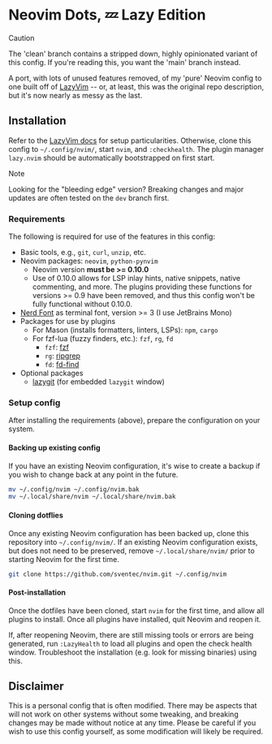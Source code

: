 # Neovim Dots, 💤 Lazy Edition

> [!CAUTION]
> The 'clean' branch contains a stripped down, highly opinionated variant of this config.
> If you're reading this, you want the 'main' branch instead.

A port, with lots of unused features removed, of my 'pure' Neovim config to one built off of
[LazyVim](https://www.lazyvim.org/) -- or, at least, this was the original repo description, but it's now nearly as
messy as the last.

## Installation

Refer to the [LazyVim docs](https://www.lazyvim.org/) for setup
particularities. Otherwise, clone this config to `~/.config/nvim/`, start
`nvim`, and `:checkhealth`. The plugin manager `lazy.nvim` should be
automatically bootstrapped on first start.

> [!NOTE]
> Looking for the "bleeding edge" version? Breaking changes and major
> updates are often tested on the `dev` branch first.

### Requirements

The following is required for use of the features in this config:

- Basic tools, e.g., `git`, `curl`, `unzip`, etc.
- Neovim packages: `neovim`, `python-pynvim`
  - Neovim version **must be >= 0.10.0**
  - Use of 0.10.0 allows for LSP inlay hints, native snippets, native commenting, and more. The plugins providing these functions for versions >= 0.9 have been removed, and thus this config won't be fully functional without 0.10.0.
- [Nerd Font](https://github.com/ryanoasis/nerd-fonts) as terminal font, version >= 3 (I use JetBrains Mono)
- Packages for use by plugins
  - For Mason (installs formatters, linters, LSPs): `npm`, `cargo`
  - For fzf-lua (fuzzy finders, etc.): `fzf`, `rg`, `fd`
    - `fzf`: [fzf](https://github.com/junegunn/fzf?tab=readme-ov-file#installation)
    - `rg`: [ripgrep](https://github.com/BurntSushi/ripgrep)
    - `fd`: [fd-find](https://github.com/sharkdp/fd)
- Optional packages
  - [lazygit](https://github.com/jesseduffield/lazygit) (for embedded `lazygit` window)

### Setup config

After installing the requirements (above), prepare the configuration on your system.

#### Backing up existing config

If you have an existing Neovim configuration, it's wise to create a backup if you wish to change back at any point in the future.

```bash
mv ~/.config/nvim ~/.config/nvim.bak
mv ~/.local/share/nvim ~/.local/share/nvim.bak
```

#### Cloning dotflies

Once any existing Neovim configuration has been backed up, clone this
repository into `~/.config/nvim/`. If an existing Neovim configuration exists,
but does not need to be preserved, remove `~/.local/share/nvim/` prior to
starting Neovim for the first time.

```bash
git clone https://github.com/sventec/nvim.git ~/.config/nvim
```

#### Post-installation

Once the dotfiles have been cloned, start `nvim` for the first time, and allow
all plugins to install. Once all plugins have installed, quit Neovim and reopen it.

If, after reopening Neovim, there are still missing tools or errors are being
generated, run `:LazyHealth` to load all plugins and open the check health
window. Troubleshoot the installation (e.g. look for missing binaries) using this.

## Disclaimer

This is a personal config that is often modified. There may be aspects that
will not work on other systems without some tweaking, and breaking changes may
be made without notice at any time. Please be careful if you wish to use this
config yourself, as some modification will likely be required.
